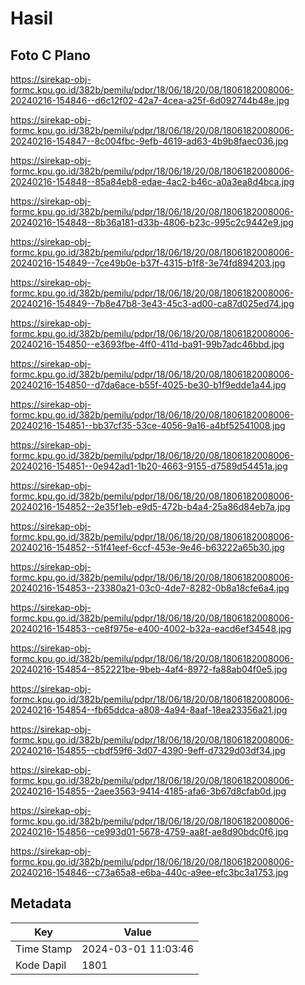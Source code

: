 # Hasil

## Foto C Plano

https://sirekap-obj-formc.kpu.go.id/382b/pemilu/pdpr/18/06/18/20/08/1806182008006-20240216-154846--d6c12f02-42a7-4cea-a25f-6d092744b48e.jpg

https://sirekap-obj-formc.kpu.go.id/382b/pemilu/pdpr/18/06/18/20/08/1806182008006-20240216-154847--8c004fbc-9efb-4619-ad63-4b9b8faec036.jpg

https://sirekap-obj-formc.kpu.go.id/382b/pemilu/pdpr/18/06/18/20/08/1806182008006-20240216-154848--85a84eb8-edae-4ac2-b46c-a0a3ea8d4bca.jpg

https://sirekap-obj-formc.kpu.go.id/382b/pemilu/pdpr/18/06/18/20/08/1806182008006-20240216-154848--8b36a181-d33b-4806-b23c-995c2c9442e9.jpg

https://sirekap-obj-formc.kpu.go.id/382b/pemilu/pdpr/18/06/18/20/08/1806182008006-20240216-154849--7ce49b0e-b37f-4315-b1f8-3e74fd894203.jpg

https://sirekap-obj-formc.kpu.go.id/382b/pemilu/pdpr/18/06/18/20/08/1806182008006-20240216-154849--7b8e47b8-3e43-45c3-ad00-ca87d025ed74.jpg

https://sirekap-obj-formc.kpu.go.id/382b/pemilu/pdpr/18/06/18/20/08/1806182008006-20240216-154850--e3693fbe-4ff0-411d-ba91-99b7adc46bbd.jpg

https://sirekap-obj-formc.kpu.go.id/382b/pemilu/pdpr/18/06/18/20/08/1806182008006-20240216-154850--d7da6ace-b55f-4025-be30-b1f9edde1a44.jpg

https://sirekap-obj-formc.kpu.go.id/382b/pemilu/pdpr/18/06/18/20/08/1806182008006-20240216-154851--bb37cf35-53ce-4056-9a16-a4bf52541008.jpg

https://sirekap-obj-formc.kpu.go.id/382b/pemilu/pdpr/18/06/18/20/08/1806182008006-20240216-154851--0e942ad1-1b20-4663-9155-d7589d54451a.jpg

https://sirekap-obj-formc.kpu.go.id/382b/pemilu/pdpr/18/06/18/20/08/1806182008006-20240216-154852--2e35f1eb-e9d5-472b-b4a4-25a86d84eb7a.jpg

https://sirekap-obj-formc.kpu.go.id/382b/pemilu/pdpr/18/06/18/20/08/1806182008006-20240216-154852--51f41eef-6ccf-453e-9e46-b63222a65b30.jpg

https://sirekap-obj-formc.kpu.go.id/382b/pemilu/pdpr/18/06/18/20/08/1806182008006-20240216-154853--23380a21-03c0-4de7-8282-0b8a18cfe6a4.jpg

https://sirekap-obj-formc.kpu.go.id/382b/pemilu/pdpr/18/06/18/20/08/1806182008006-20240216-154853--ce8f975e-e400-4002-b32a-eacd6ef34548.jpg

https://sirekap-obj-formc.kpu.go.id/382b/pemilu/pdpr/18/06/18/20/08/1806182008006-20240216-154854--852221be-9beb-4af4-8972-fa88ab04f0e5.jpg

https://sirekap-obj-formc.kpu.go.id/382b/pemilu/pdpr/18/06/18/20/08/1806182008006-20240216-154854--fb65ddca-a808-4a94-8aaf-18ea23356a21.jpg

https://sirekap-obj-formc.kpu.go.id/382b/pemilu/pdpr/18/06/18/20/08/1806182008006-20240216-154855--cbdf59f6-3d07-4390-9eff-d7329d03df34.jpg

https://sirekap-obj-formc.kpu.go.id/382b/pemilu/pdpr/18/06/18/20/08/1806182008006-20240216-154855--2aee3563-9414-4185-afa6-3b67d8cfab0d.jpg

https://sirekap-obj-formc.kpu.go.id/382b/pemilu/pdpr/18/06/18/20/08/1806182008006-20240216-154856--ce993d01-5678-4759-aa8f-ae8d90bdc0f6.jpg

https://sirekap-obj-formc.kpu.go.id/382b/pemilu/pdpr/18/06/18/20/08/1806182008006-20240216-154846--c73a65a8-e6ba-440c-a9ee-efc3bc3a1753.jpg


## Metadata

| Key        | Value               |
| ---------- | ------------------- |
| Time Stamp | 2024-03-01 11:03:46 |
| Kode Dapil | 1801                |



